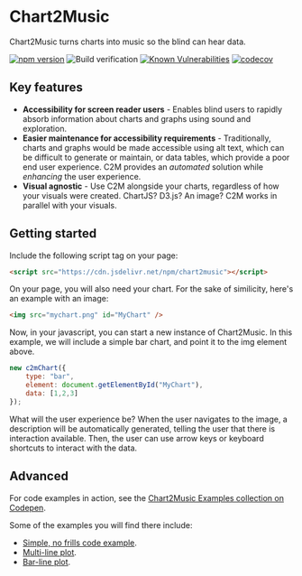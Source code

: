 # Chart2Music

Chart2Music turns charts into music so the blind can hear data.

[![npm version](https://badge.fury.io/js/chart2music.svg)](https://badge.fury.io/js/chart2music)
![Build verification](https://github.com/julianna-langston/chart2music/actions/workflows/ci-build.yml/badge.svg)
[![Known Vulnerabilities](https://snyk.io/test/github/julianna-langston/chart2music/badge.svg)](https://snyk.io/test/github/julianna-langston/chart2music)
[![codecov](https://codecov.io/gh/julianna-langston/chart2music/branch/main/graph/badge.svg?token=4T7MV9XKFS)](https://codecov.io/gh/julianna-langston/chart2music)

## Key features

* **Accessibility for screen reader users** - Enables blind users to rapidly absorb information about charts and graphs using sound and exploration.
* **Easier maintenance for accessibility requirements** - Traditionally, charts and graphs would be made accessible using alt text, which can be difficult to generate or maintain, or data tables, which provide a poor end user experience. C2M provides an *automated* solution while *enhancing* the user experience.
* **Visual agnostic** - Use C2M alongside your charts, regardless of how your visuals were created. ChartJS? D3.js? An image? C2M works in parallel with your visuals.

## Getting started

Include the following script tag on your page:

```html
<script src="https://cdn.jsdelivr.net/npm/chart2music"></script>
```

On your page, you will also need your chart. For the sake of similicity, here's an example with an image:

```html
<img src="mychart.png" id="MyChart" />
```

Now, in your javascript, you can start a new instance of Chart2Music. In this example, we will include a simple bar chart, and point it to the img element above.

```javascript
new c2mChart({
    type: "bar",
    element: document.getElementById("MyChart"),
    data: [1,2,3]
});
```

What will the user experience be? When the user navigates to the image, a description will be automatically generated, telling the user that there is interaction available. Then, the user can use arrow keys or keyboard shortcuts to interact with the data.

## Advanced

For code examples in action, see the [Chart2Music Examples collection on Codepen](https://codepen.io/collection/BNedqm).

Some of the examples you will find there include:
* [Simple, no frills code example](https://codepen.io/chart2music/pen/ExEmqbr).
* [Multi-line plot](https://codepen.io/chart2music/full/gOegZpm).
* [Bar-line plot](https://codepen.io/chart2music/full/QWmdpOJ).
